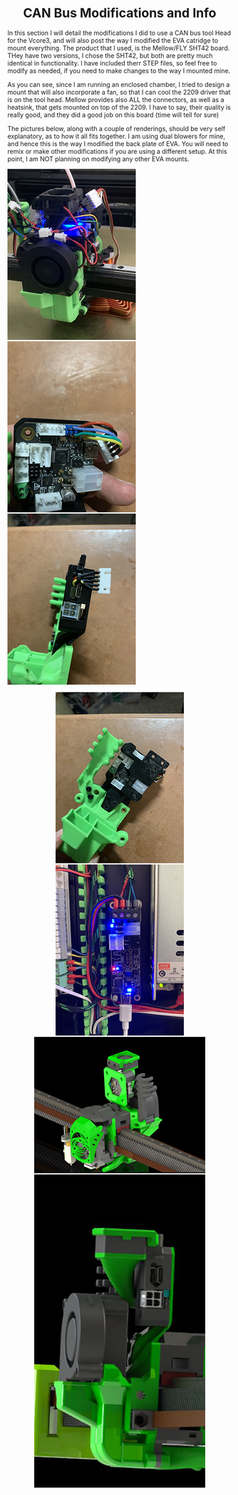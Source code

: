 <h1 align="center">CAN Bus Modifications and Info</h1>

In this section I will detail the modifications I did to use a CAN bus tool Head for the Vcore3, and will also post the way I modified the EVA catridge to mount everything.  The product that I used, is the Mellow/FLY SHT42 board.  THey have two versions, I chose the SHT42, but both are pretty much identical in functionality.  I have included therr STEP files, so feel free to modify as needed, if you need to make changes to the way I mounted mine.

As you can see, since I am running an enclosed chamber, I tried to design a mount that will also incorporate a fan, so that I can cool the 2209 driver that is on the
tool head.  Mellow provides also ALL the connectors, as well as a heatsink, that gets mounted on top of the 2209.  I have to say, their quality is really good, and they 
did a good job on this board (time will tell for sure)

The pictures below, along with a couple of renderings, should be very self explanatory, as to how it all fits together.  I am using dual blowers for mine, and hence this is the way I modified the back plate of EVA.  You will need to remix or make other modifications if you are using a different setup.  At this point, I am NOT planning on modifying any other EVA mounts.

<p align="left">
<img src="https://github.com/cyborgcnc/CYBORGCNC__RRVC3MOD/blob/main/CAN_Bus/CANBUS-1.jpg">
<img src="https://github.com/cyborgcnc/CYBORGCNC__RRVC3MOD/blob/main/CAN_Bus/CANBUS-2.jpg">
<img src="https://github.com/cyborgcnc/CYBORGCNC__RRVC3MOD/blob/main/CAN_Bus/CANBUS-3.jpg">
</p>
<p align="center">
<img src="https://github.com/cyborgcnc/CYBORGCNC__RRVC3MOD/blob/main/CAN_Bus/CANBUS-4.jpg">
<img src="https://github.com/cyborgcnc/CYBORGCNC__RRVC3MOD/blob/main/CAN_Bus/CANBUS-8.jpg">
<img src="https://github.com/cyborgcnc/CYBORGCNC__RRVC3MOD/blob/main/CAN_Bus/Render.new.1.jpg">
<img src="https://github.com/cyborgcnc/CYBORGCNC__RRVC3MOD/blob/main/CAN_Bus/Render.new.3.jpg">
</p>

